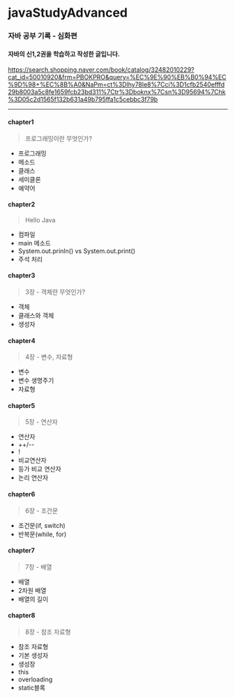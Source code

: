 # javaStudyAdvanced
### 자바 공부 기록 - 심화편
#### 자바의 신1,2권을 학습하고 작성한 글입니다.
 <https://search.shopping.naver.com/book/catalog/32482010229?cat_id=50010920&frm=PBOKPRO&query=%EC%9E%90%EB%B0%94%EC%9D%98+%EC%8B%A0&NaPm=ct%3Dlhy78le8%7Cci%3D1cfb2540efffd29b8003a5c8fe1659fcb23bd311%7Ctr%3Dboknx%7Csn%3D95694%7Chk%3D05c2d1565f132b631a49b795ffa1c5cebbc3f79b>


---

#### chapter1

  >프로그래밍이란 무엇인가?
  
   * 프로그래밍
   * 메소드
   * 클래스 
   * 세미클론 
   * 예약어

#### chapter2

 >Hello Java
 
  * 컴파일
  * main 메소드
  * System.out.prinln() vs System.out.print()
  * 주석 처리

#### chapter3
  
  > 3장 - 객체란 무엇인가?
  
  * 객체
  * 클래스와 객체
  * 생성자

#### chapter4

  > 4장 - 변수, 자료형

  * 변수
  * 변수 생명주기
  * 자료형

#### chapter5

  > 5장 - 연산자

  * 연산자
  * ++/--
  * !
  * 비교연산자
  * 등가 비교 연산자
  * 논리 연산자


#### chapter6

  > 6장 - 조건문

  * 조건문(if, switch)
  * 반복문(while, for)

#### chapter7
  
  > 7장 - 배열
  
  * 배열
  * 2차원 배열
  * 배열의 길이
  
#### chapter8

  > 8장 - 참조 자료형
  
  * 참조 자료형
  * 기본 생성자
  * 생성장
  * this
  * overloading
  * static블록
